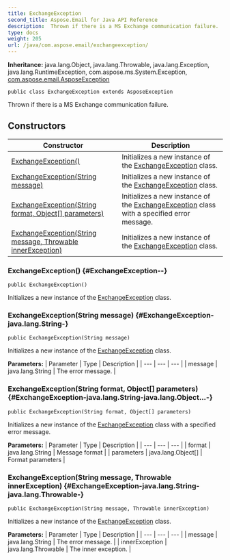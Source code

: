 ```yaml
---
title: ExchangeException
second_title: Aspose.Email for Java API Reference
description:  Thrown if there is a MS Exchange communication failure.
type: docs
weight: 205
url: /java/com.aspose.email/exchangeexception/
---
```

**Inheritance:**
java.lang.Object, java.lang.Throwable, java.lang.Exception, java.lang.RuntimeException, com.aspose.ms.System.Exception, [com.aspose.email.AsposeException](../../com.aspose.email/asposeexception)
```
public class ExchangeException extends AsposeException
```

Thrown if there is a MS Exchange communication failure.
## Constructors

| Constructor | Description |
| --- | --- |
| [ExchangeException()](#ExchangeException--) | Initializes a new instance of the [ExchangeException](../../com.aspose.email/exchangeexception) class. |
| [ExchangeException(String message)](#ExchangeException-java.lang.String-) | Initializes a new instance of the [ExchangeException](../../com.aspose.email/exchangeexception) class. |
| [ExchangeException(String format, Object[] parameters)](#ExchangeException-java.lang.String-java.lang.Object...-) | Initializes a new instance of the [ExchangeException](../../com.aspose.email/exchangeexception) class with a specified error message. |
| [ExchangeException(String message, Throwable innerException)](#ExchangeException-java.lang.String-java.lang.Throwable-) | Initializes a new instance of the [ExchangeException](../../com.aspose.email/exchangeexception) class. |
### ExchangeException() {#ExchangeException--}
```
public ExchangeException()
```


Initializes a new instance of the [ExchangeException](../../com.aspose.email/exchangeexception) class.

### ExchangeException(String message) {#ExchangeException-java.lang.String-}
```
public ExchangeException(String message)
```


Initializes a new instance of the [ExchangeException](../../com.aspose.email/exchangeexception) class.

**Parameters:**
| Parameter | Type | Description |
| --- | --- | --- |
| message | java.lang.String | The error message. |

### ExchangeException(String format, Object[] parameters) {#ExchangeException-java.lang.String-java.lang.Object...-}
```
public ExchangeException(String format, Object[] parameters)
```


Initializes a new instance of the [ExchangeException](../../com.aspose.email/exchangeexception) class with a specified error message.

**Parameters:**
| Parameter | Type | Description |
| --- | --- | --- |
| format | java.lang.String | Message format |
| parameters | java.lang.Object[] | Format parameters |

### ExchangeException(String message, Throwable innerException) {#ExchangeException-java.lang.String-java.lang.Throwable-}
```
public ExchangeException(String message, Throwable innerException)
```


Initializes a new instance of the [ExchangeException](../../com.aspose.email/exchangeexception) class.

**Parameters:**
| Parameter | Type | Description |
| --- | --- | --- |
| message | java.lang.String | The error message. |
| innerException | java.lang.Throwable | The inner exception. |

